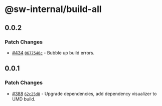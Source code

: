 # @sw-internal/build-all

## 0.0.2

### Patch Changes

- [#434](https://github.com/signalwire/signalwire-js/pull/434) [`0677540c`](https://github.com/signalwire/signalwire-js/commit/0677540c65211570b0762ff56ed4b85b8d66e1d0) - Bubble up build errors.

## 0.0.1

### Patch Changes

- [#388](https://github.com/signalwire/signalwire-js/pull/388) [`62c25d8`](https://github.com/signalwire/signalwire-js/commit/62c25d8468c37711f37c6674c24251755a4ada39) - Upgrade dependencies, add dependency visualizer to UMD build.

